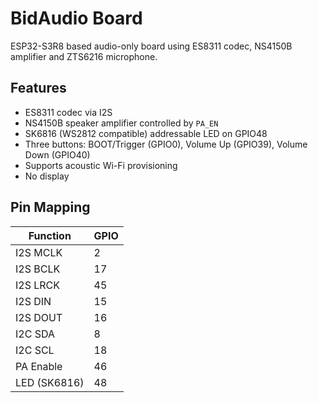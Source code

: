 # BidAudio Board

ESP32-S3R8 based audio-only board using ES8311 codec, NS4150B amplifier and ZTS6216 microphone.

## Features
- ES8311 codec via I2S
- NS4150B speaker amplifier controlled by `PA_EN`
- SK6816 (WS2812 compatible) addressable LED on GPIO48
- Three buttons: BOOT/Trigger (GPIO0), Volume Up (GPIO39), Volume Down (GPIO40)
- Supports acoustic Wi-Fi provisioning
- No display

## Pin Mapping
| Function | GPIO |
|----------|------|
| I2S MCLK | 2 |
| I2S BCLK | 17 |
| I2S LRCK | 45 |
| I2S DIN  | 15 |
| I2S DOUT | 16 |
| I2C SDA  | 8 |
| I2C SCL  | 18 |
| PA Enable | 46 |
| LED (SK6816) | 48 |
